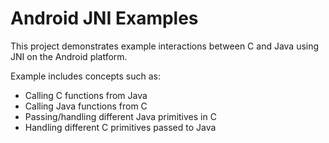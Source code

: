 # Android JNI Examples

This project demonstrates example interactions between C and Java using JNI on the Android platform.

Example includes concepts such as:
 - Calling C functions from Java
 - Calling Java functions from C
 - Passing/handling different Java primitives in C
 - Handling different C primitives passed to Java
